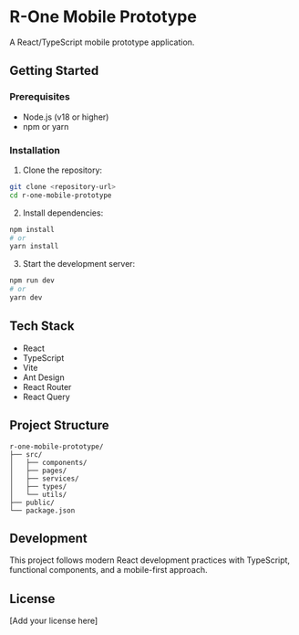 # R-One Mobile Prototype

A React/TypeScript mobile prototype application.

## Getting Started

### Prerequisites

- Node.js (v18 or higher)
- npm or yarn

### Installation

1. Clone the repository:
```bash
git clone <repository-url>
cd r-one-mobile-prototype
```

2. Install dependencies:
```bash
npm install
# or
yarn install
```

3. Start the development server:
```bash
npm run dev
# or
yarn dev
```

## Tech Stack

- React
- TypeScript
- Vite
- Ant Design
- React Router
- React Query

## Project Structure

```
r-one-mobile-prototype/
├── src/
│   ├── components/
│   ├── pages/
│   ├── services/
│   ├── types/
│   └── utils/
├── public/
└── package.json
```

## Development

This project follows modern React development practices with TypeScript, functional components, and a mobile-first approach.

## License

[Add your license here]
